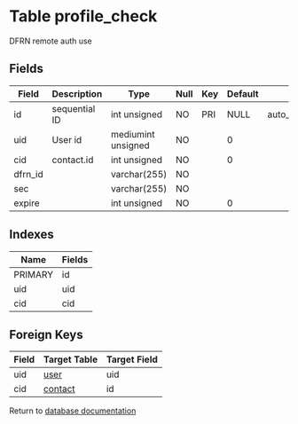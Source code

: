 Table profile_check
===========

DFRN remote auth use

Fields
------

| Field   | Description   | Type               | Null | Key | Default | Extra          |
| ------- | ------------- | ------------------ | ---- | --- | ------- | -------------- |
| id      | sequential ID | int unsigned       | NO   | PRI | NULL    | auto_increment |
| uid     | User id       | mediumint unsigned | NO   |     | 0       |                |
| cid     | contact.id    | int unsigned       | NO   |     | 0       |                |
| dfrn_id |               | varchar(255)       | NO   |     |         |                |
| sec     |               | varchar(255)       | NO   |     |         |                |
| expire  |               | int unsigned       | NO   |     | 0       |                |

Indexes
------------

| Name    | Fields |
| ------- | ------ |
| PRIMARY | id     |
| uid     | uid    |
| cid     | cid    |

Foreign Keys
------------

| Field | Target Table | Target Field |
|-------|--------------|--------------|
| uid | [user](help/database/db_user) | uid |
| cid | [contact](help/database/db_contact) | id |

Return to [database documentation](help/database)

